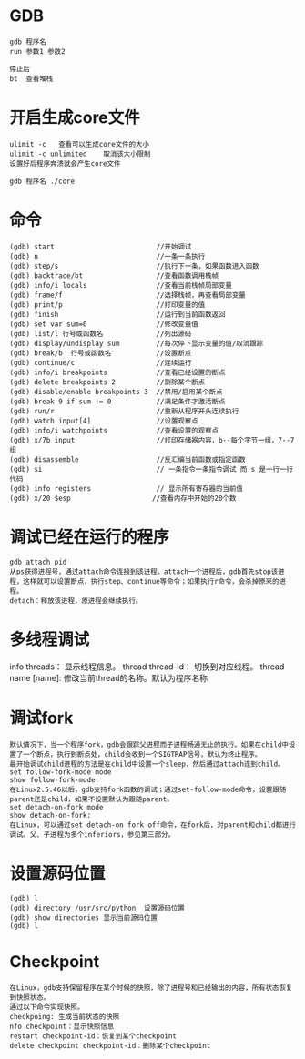 # GDB

    gdb 程序名
    run 参数1 参数2

    停止后
    bt  查看堆栈


# 开启生成core文件

    ulimit -c   查看可以生成core文件的大小
    ulimit -c unlimited    取消该大小限制
    设置好后程序奔溃就会产生core文件

    gdb 程序名 ./core   

# 命令

    (gdb) start                         //开始调试
    (gdb) n                             //一条一条执行
    (gdb) step/s                        //执行下一条，如果函数进入函数
    (gdb) backtrace/bt                  //查看函数调用栈帧
    (gdb) info/i locals                 //查看当前栈帧局部变量
    (gdb) frame/f                       //选择栈帧，再查看局部变量
    (gdb) print/p                       //打印变量的值
    (gdb) finish                        //运行到当前函数返回
    (gdb) set var sum=0                 //修改变量值
    (gdb) list/l 行号或函数名             //列出源码
    (gdb) display/undisplay sum         //每次停下显示变量的值/取消跟踪
    (gdb) break/b  行号或函数名           //设置断点
    (gdb) continue/c                    //连续运行
    (gdb) info/i breakpoints            //查看已经设置的断点
    (gdb) delete breakpoints 2          //删除某个断点
    (gdb) disable/enable breakpoints 3  //禁用/启用某个断点
    (gdb) break 9 if sum != 0           //满足条件才激活断点
    (gdb) run/r                         //重新从程序开头连续执行
    (gdb) watch input[4]                //设置观察点
    (gdb) info/i watchpoints            //查看设置的观察点
    (gdb) x/7b input                    //打印存储器内容，b--每个字节一组，7--7组
    (gdb) disassemble                   //反汇编当前函数或指定函数
    (gdb) si                            // 一条指令一条指令调试 而 s 是一行一行代码
    (gdb) info registers                // 显示所有寄存器的当前值
    (gdb) x/20 $esp                    //查看内存中开始的20个数


# 调试已经在运行的程序
    gdb attach pid
    从ps获得进程号，通过attach命令连接到该进程。attach一个进程后，gdb首先stop该进程，这样就可以设置断点，执行step、continue等命令；如果执行r命令，会杀掉原来的进程。
    detach：释放该进程，原进程会继续执行。



# 多线程调试

info threads： 显示线程信息。
thread thread-id： 切换到对应线程。
thread name [name]: 修改当前thread的名称。默认为程序名称

# 调试fork

    默认情况下，当一个程序fork，gdb会跟踪父进程而子进程畅通无止的执行。如果在child中设置了一个断点，执行到断点处，child会收到一个SIGTRAP信号，默认为终止程序。
    最开始调试child进程的方法是在child中设置一个sleep，然后通过attach连到child。
    set follow-fork-mode mode
    show follow-fork-mode:
    在Linux2.5.46以后，gdb支持fork函数的调试；通过set-follow-mode命令，设置跟随parent还是child，如果不设置默认为跟随parent。
    set detach-on-fork mode
    show detach-on-fork:
    在Linux，可以通过set detach-on fork off命令，在fork后，对parent和child都进行调试。父、子进程为多个inferiors，参见第三部分。


# 设置源码位置
    (gdb) l
    (gdb) directory /usr/src/python  设置源码位置
    (gdb) show directories 显示当前源码位置
    (gdb) l

# Checkpoint

    在Linux，gdb支持保留程序在某个时候的快照，除了进程号和已经输出的内容，所有状态恢复到快照状态。
    通过以下命令实现快照。
    checkpoing: 生成当前状态的快照
    nfo checkpoint：显示快照信息
    restart checkpoint-id：恢复到某个checkpoint
    delete checkpoint checkpoint-id：删除某个checkpoint
